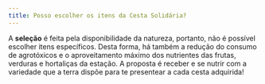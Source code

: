 ```yaml
---
title: Posso escolher os itens da Cesta Solidária?
---
```

A **seleção** é feita pela disponibilidade da natureza, portanto, não é possível escolher itens específicos. Desta forma, há também a redução do consumo de agrotóxicos e o aproveitamento máximo dos nutrientes das frutas, verduras e hortaliças da estação. A proposta é receber e se nutrir com a variedade que a terra dispõe para te presentear a cada cesta adquirida!